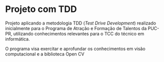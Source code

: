 # Projeto com TDD
Projeto aplicando a metodologia TDD (<i>Test Drive Development</i>) realizado inicialmente para o Programa de Atração e Formação de Talentos da PUC-PR, utilizando conhecimentos relevantes para o TCC do técnico em informática.

O programa visa exercitar e aprofundar os conhecimentos em visão computacional e a biblioteca Open CV
